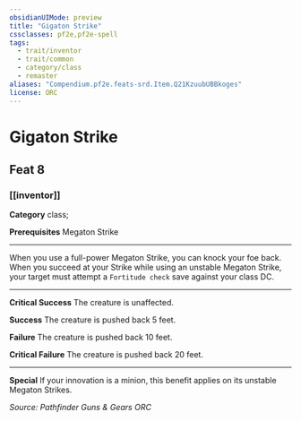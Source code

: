 ```yaml
---
obsidianUIMode: preview
title: "Gigaton Strike"
cssclasses: pf2e,pf2e-spell
tags:
  - trait/inventor
  - trait/common
  - category/class
  - remaster
aliases: "Compendium.pf2e.feats-srd.Item.Q21KzuubUBBkoges"
license: ORC
---
```

# Gigaton Strike
## Feat 8
### [[inventor]]

**Category** class; 



**Prerequisites** Megaton Strike
* * *
When you use a full-power Megaton Strike, you can knock your foe back. When you succeed at your Strike while using an unstable Megaton Strike, your target must attempt a `Fortitude check` save against your class DC.

* * *

**Critical Success** The creature is unaffected.

**Success** The creature is pushed back 5 feet.

**Failure** The creature is pushed back 10 feet.

**Critical Failure** The creature is pushed back 20 feet.

* * *

**Special** If your innovation is a minion, this benefit applies on its unstable Megaton Strikes.

*Source: Pathfinder Guns & Gears*
*ORC*